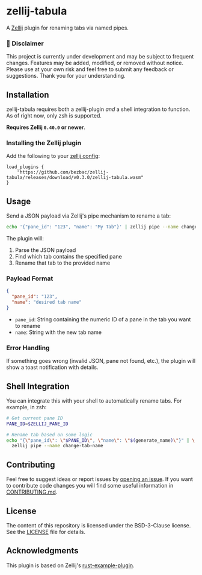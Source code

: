# zellij-tabula

A [Zellij](https://zellij.dev) plugin for renaming tabs via named pipes.

### 🚧 Disclaimer

This project is currently under development and may be subject to frequent changes. Features may be added, modified, or removed without notice. Please use at your own risk and feel free to submit any feedback or suggestions. Thank you for your understanding.

## Installation

zellij-tabula requires both a zellij-plugin _and_ a shell integration to function. As of right now, only zsh is supported.

**Requires Zellij `0.40.0` or newer**.

### Installing the Zellij plugin

Add the following to your [zellij config](https://zellij.dev/documentation/configuration.html):

```kdl
load_plugins {
    "https://github.com/bezbac/zellij-tabula/releases/download/v0.3.0/zellij-tabula.wasm"
}
```

## Usage

Send a JSON payload via Zellij's pipe mechanism to rename a tab:

```bash
echo '{"pane_id": "123", "name": "My Tab"}' | zellij pipe --name change-tab-name
```

The plugin will:
1. Parse the JSON payload
2. Find which tab contains the specified pane
3. Rename that tab to the provided name

### Payload Format

```json
{
  "pane_id": "123",
  "name": "desired tab name"
}
```

- `pane_id`: String containing the numeric ID of a pane in the tab you want to rename
- `name`: String with the new tab name

### Error Handling

If something goes wrong (invalid JSON, pane not found, etc.), the plugin will show a toast notification with details.

## Shell Integration

You can integrate this with your shell to automatically rename tabs. For example, in zsh:

```bash
# Get current pane ID
PANE_ID=$ZELLIJ_PANE_ID

# Rename tab based on some logic
echo "{\"pane_id\": \"$PANE_ID\", \"name\": \"$(generate_name)\"}" | \
  zellij pipe --name change-tab-name
```

## Contributing

Feel free to suggest ideas or report issues by [opening an issue](https://github.com/bezbac/zellij-tabula/issues/new).
If you want to contribute code changes you will find some useful information in [CONTRIBUTING.md](CONTRIBUTING.md).

## License

The content of this repository is licensed under the BSD-3-Clause license. See the [LICENSE](LICENSE) file for details.

## Acknowledgments

This plugin is based on Zellij's [rust-example-plugin](https://github.com/zellij-org/rust-plugin-example).
